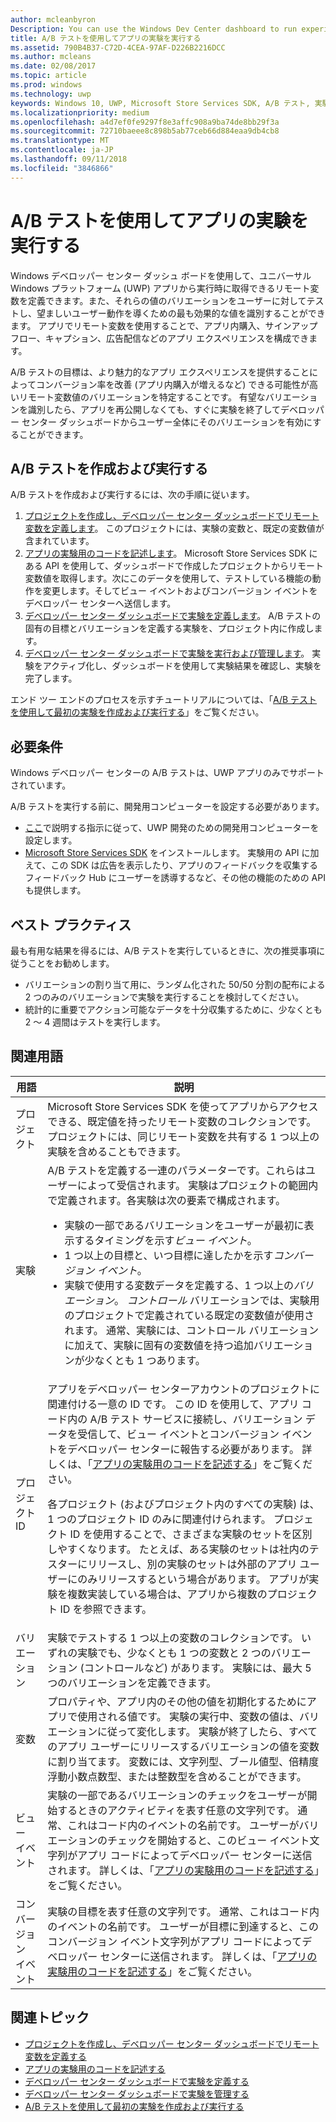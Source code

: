 ```yaml
---
author: mcleanbyron
Description: You can use the Windows Dev Center dashboard to run experiments for your Universal Windows Platform (UWP) apps with A/B testing.
title: A/B テストを使用してアプリの実験を実行する
ms.assetid: 790B4B37-C72D-4CEA-97AF-D226B2216DCC
ms.author: mcleans
ms.date: 02/08/2017
ms.topic: article
ms.prod: windows
ms.technology: uwp
keywords: Windows 10, UWP, Microsoft Store Services SDK, A/B テスト, 実験
ms.localizationpriority: medium
ms.openlocfilehash: a4d7ef0fe9297f8e3affc908a9ba74de8bb29f3a
ms.sourcegitcommit: 72710baeee8c898b5ab77ceb66d884eaa9db4cb8
ms.translationtype: MT
ms.contentlocale: ja-JP
ms.lasthandoff: 09/11/2018
ms.locfileid: "3846866"
---
```

# <a name="run-app-experiments-with-ab-testing"></a>A/B テストを使用してアプリの実験を実行する

Windows デベロッパー センター ダッシュ ボードを使用して、ユニバーサル Windows プラットフォーム (UWP) アプリから実行時に取得できるリモート変数を定義できます。また、それらの値のバリエーションをユーザーに対してテストし、望ましいユーザー動作を導くための最も効果的な値を識別することができます。 アプリでリモート変数を使用することで、アプリ内購入、サインアップ フロー、キャプション、広告配信などのアプリ エクスペリエンスを構成できます。

A/B テストの目標は、より魅力的なアプリ エクスペリエンスを提供することによってコンバージョン率を改善 (アプリ内購入が増えるなど) できる可能性が高いリモート変数値のバリエーションを特定することです。 有望なバリエーションを識別したら、アプリを再公開しなくても、すぐに実験を終了してデベロッパー センター ダッシュボードからユーザー全体にそのバリエーションを有効にすることができます。

## <a name="create-and-run-an-ab-test"></a>A/B テストを作成および実行する

A/B テストを作成および実行するには、次の手順に従います。

1. [プロジェクトを作成し、デベロッパー センター ダッシュボードでリモート変数を定義します](create-a-project-and-define-remote-variables-in-the-dev-center-dashboard.md)。 このプロジェクトには、実験の変数と、既定の変数値が含まれています。  
2. [アプリの実験用のコードを記述します](code-your-experiment-in-your-app.md)。 Microsoft Store Services SDK にある API を使用して、ダッシュボードで作成したプロジェクトからリモート変数値を取得します。次にこのデータを使用して、テストしている機能の動作を変更します。そしてビュー イベントおよびコンバージョン イベントをデベロッパー センターへ送信します。
3. [デベロッパー センター ダッシュボードで実験を定義します](define-your-experiment-in-the-dev-center-dashboard.md)。 A/B テストの固有の目標とバリエーションを定義する実験を、プロジェクト内に作成します。
4. [デベロッパー センター ダッシュボードで実験を実行および管理します](manage-your-experiment.md)。 実験をアクティブ化し、ダッシュボードを使用して実験結果を確認し、実験を完了します。

エンド ツー エンドのプロセスを示すチュートリアルについては、「[A/B テストを使用して最初の実験を作成および実行する](create-and-run-your-first-experiment-with-a-b-testing.md)」をご覧ください。

## <a name="requirements"></a>必要条件

Windows デベロッパー センターの A/B テストは、UWP アプリのみでサポートされています。

A/B テストを実行する前に、開発用コンピューターを設定する必要があります。

* [ここ](../get-started/get-set-up.md)で説明する指示に従って、UWP 開発のための開発用コンピューターを設定します。
* [Microsoft Store Services SDK](microsoft-store-services-sdk.md#install-the-sdk) をインストールします。 実験用の API に加えて、この SDK は広告を表示したり、アプリのフィードバックを収集するフィードバック Hub にユーザーを誘導するなど、その他の機能のための API も提供します。

## <a name="best-practices"></a>ベスト プラクティス

最も有用な結果を得るには、A/B テストを実行しているときに、次の推奨事項に従うことをお勧めします。

* バリエーションの割り当て用に、ランダム化された 50/50 分割の配布による 2 つのみのバリエーションで実験を実行することを検討してください。
* 統計的に重要でアクション可能なデータを十分収集するために、少なくとも 2 ～ 4 週間はテストを実行します。

<span id="terms" />

## <a name="related-terms"></a>関連用語

|  用語  |  説明  |
|--------|--------------|
| プロジェクト    |   Microsoft Store Services SDK を使ってアプリからアクセスできる、既定値を持ったリモート変数のコレクションです。 プロジェクトには、同じリモート変数を共有する 1 つ以上の実験を含めることもできます。  |
| 実験    |   A/B テストを定義する一連のパラメーターです。これらはユーザーによって受信されます。 実験はプロジェクトの範囲内で定義されます。各実験は次の要素で構成されます。 <p></p><ul><li>実験の一部であるバリエーションをユーザーが最初に表示するタイミングを示す*ビュー イベント*。</li><li>1 つ以上の目標と、いつ目標に達したかを示す*コンバージョン イベント*。</li><li>実験で使用する変数データを定義する、1 つ以上の*バリエーション*。 *コントロール* バリエーションでは、実験用のプロジェクトで定義されている既定の変数値が使用されます。 通常、実験には、コントロール バリエーションに加えて、実験に固有の変数値を持つ追加バリエーションが少なくとも 1 つあります。 </li></ul>          |
| プロジェクト ID    |   アプリをデベロッパー センターアカウントのプロジェクトに関連付ける一意の ID です。 この ID を使用して、アプリ コード内の A/B テスト サービスに接続し、バリエーション データを受信して、ビュー イベントとコンバージョン イベントをデベロッパー センターに報告する必要があります。 詳しくは、「[アプリの実験用のコードを記述する](code-your-experiment-in-your-app.md)」をご覧ください。<p></p><p>各プロジェクト (およびプロジェクト内のすべての実験) は、1 つのプロジェクト ID のみに関連付けられます。 プロジェクト ID を使用することで、さまざまな実験のセットを区別しやすくなります。 たとえば、ある実験のセットは社内のテスターにリリースし、別の実験のセットは外部のアプリ ユーザーにのみリリースするという場合があります。  アプリが実験を複数実装している場合は、アプリから複数のプロジェクト ID を参照できます。</p>         |
| バリエーション    |   実験でテストする 1 つ以上の変数のコレクションです。 いずれの実験でも、少なくとも 1 つの変数と 2 つのバリエーション (コントロールなど) があります。 実験には、最大 5 つのバリエーションを定義できます。           |
| 変数    |  プロパティや、アプリ内のその他の値を初期化するためにアプリで使用される値です。 実験の実行中、変数の値は、バリエーションに従って変化します。 実験が終了したら、すべてのアプリ ユーザーにリリースするバリエーションの値を変数に割り当てます。 変数には、文字列型、ブール値型、倍精度浮動小数点数型、または整数型を含めることができます。
| ビュー イベント    |  実験の一部であるバリエーションのチェックをユーザーが開始するときのアクティビティを表す任意の文字列です。 通常、これはコード内のイベントの名前です。 ユーザーがバリエーションのチェックを開始すると、このビュー イベント文字列がアプリ コードによってデベロッパー センターに送信されます。 詳しくは、「[アプリの実験用のコードを記述する](code-your-experiment-in-your-app.md)」をご覧ください。
| コンバージョン イベント    |  実験の目標を表す任意の文字列です。 通常、これはコード内のイベントの名前です。 ユーザーが目標に到達すると、このコンバージョン イベント文字列がアプリ コードによってデベロッパー センターに送信されます。 詳しくは、「[アプリの実験用のコードを記述する](code-your-experiment-in-your-app.md)」をご覧ください。  

## <a name="related-topics"></a>関連トピック

* [プロジェクトを作成し、デベロッパー センター ダッシュボードでリモート変数を定義する](create-a-project-and-define-remote-variables-in-the-dev-center-dashboard.md)
* [アプリの実験用のコードを記述する](code-your-experiment-in-your-app.md)
* [デベロッパー センター ダッシュボードで実験を定義する](define-your-experiment-in-the-dev-center-dashboard.md)
* [デベロッパー センター ダッシュボードで実験を管理する](manage-your-experiment.md)
* [A/B テストを使用して最初の実験を作成および実行する](create-and-run-your-first-experiment-with-a-b-testing.md)
